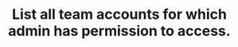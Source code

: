 ---
title: List all team accounts for which admin has permission to access.
excerpt: Account is typically 'epicenter' and project is typically 'manager'.
api:
  file: api_docs.json
  operationId: get_api-v3-accountshortname-projectshortname-account-team-for-adminkey
hidden: false
---